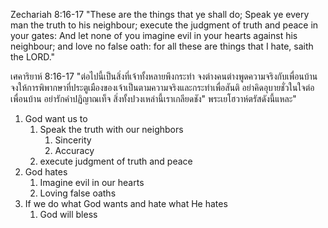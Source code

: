 Zechariah 8:16-17 "These are the things that ye shall do; Speak ye every man the truth to his neighbour; execute the judgment of truth and peace in your gates: And let none of you imagine evil in your hearts against his neighbour; and love no false oath: for all these are things that I hate, saith the LORD."

เศคาริยาห์ 8:16-17 "ต่อไปนี้เป็นสิ่งที่เจ้าทั้งหลายพึงกระทำ จงต่างคนต่างพูดความจริงกับเพื่อนบ้าน จงให้การพิพากษาที่ประตูเมืองของเจ้าเป็นตามความจริงและกระทำเพื่อสันติ อย่าคิดอุบายชั่วในใจต่อเพื่อนบ้าน อย่ารักคำปฏิญาณเท็จ สิ่งทั้งปวงเหล่านี้เราเกลียดชัง" พระเยโฮวาห์ตรัสดังนี้แหละ"

1. God want us to
   1. Speak the truth with our neighbors
      1. Sincerity
      2. Accuracy
   2. execute judgment of truth and peace
2. God hates
   1. Imagine evil in our hearts
   2. Loving false oaths
3. If we do what God wants and hate what He hates
   1. God will bless